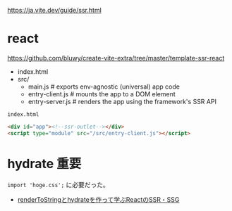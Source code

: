 https://ja.vite.dev/guide/ssr.html

# react

https://github.com/bluwy/create-vite-extra/tree/master/template-ssr-react

- index.html
- src/
  - main.js # exports env-agnostic (universal) app code
  - entry-client.js # mounts the app to a DOM element
  - entry-server.js # renders the app using the framework's SSR API

`index.html`

```html
<div id="app"><!--ssr-outlet--></div>
<script type="module" src="/src/entry-client.js"></script>
```

# hydrate 重要

`import 'hoge.css';` に必要だった。

- [renderToStringとhydrateを作って学ぶReactのSSR・SSG](https://zenn.dev/did0es/articles/b41d0de60934cc)
